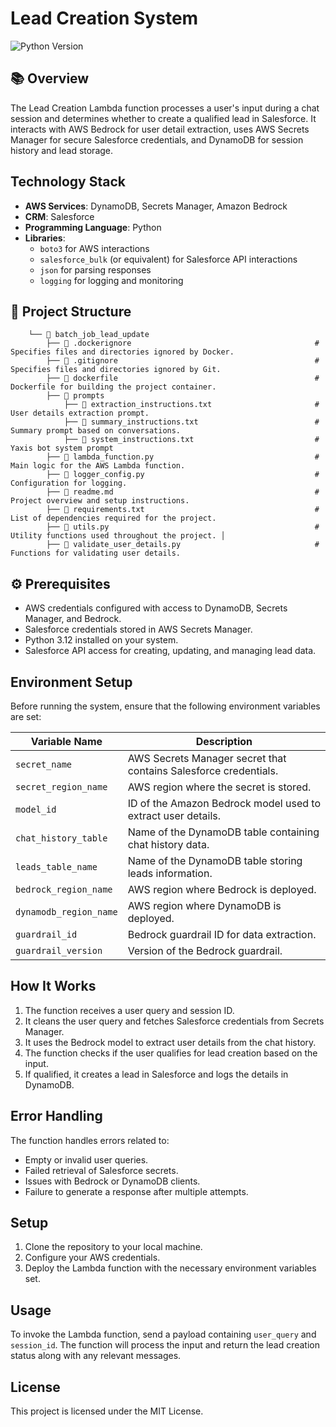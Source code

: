 # Lead Creation System

![Python Version](https://img.shields.io/badge/python-3.12-blue)

## 📚 Overview
The Lead Creation Lambda function processes a user's input during a chat session and determines whether to create a qualified lead in Salesforce. It interacts with AWS Bedrock for user detail extraction, uses AWS Secrets Manager for secure Salesforce credentials, and DynamoDB for session history and lead storage.


## Technology Stack

- **AWS Services**: DynamoDB, Secrets Manager, Amazon Bedrock
- **CRM**: Salesforce
- **Programming Language**: Python
- **Libraries**: 
  - `boto3` for AWS interactions
  - `salesforce_bulk` (or equivalent) for Salesforce API interactions
  - `json` for parsing responses
  - `logging` for logging and monitoring
  
## 📂 Project Structure

```
	└── 📁 batch_job_lead_update 
		├── 📄 .dockerignore 										# Specifies files and directories ignored by Docker. 
		├── 📄 .gitignore 											# Specifies files and directories ignored by Git. 
		├── 📄 dockerfile 											# Dockerfile for building the project container. 
		├── 📁 prompts 											
			├── 📄 extraction_instructions.txt                  		# User details extraction prompt.
			├── 📄 summary_instructions.txt                     		# Summary prompt based on conversations.	
			├── 📄 system_instructions.txt                      		# Yaxis bot system prompt
		├── 📄 lambda_function.py 									# Main logic for the AWS Lambda function. 
		├── 📄 logger_config.py 										# Configuration for logging. 
		├── 📄 readme.md 											# Project overview and setup instructions. 
		├── 📄 requirements.txt 										# List of dependencies required for the project. 
		├── 📄 utils.py												# Utility functions used throughout the project. │ 
		├── 📄 validate_user_details.py 								# Functions for validating user details.
```

## ⚙️ Prerequisites

- AWS credentials configured with access to DynamoDB, Secrets Manager, and Bedrock.
- Salesforce credentials stored in AWS Secrets Manager.
- Python 3.12 installed on your system.
- Salesforce API access for creating, updating, and managing lead data.

## Environment Setup

Before running the system, ensure that the following environment variables are set:

| Variable Name          | Description                                                       |
|------------------------|-------------------------------------------------------------------|
| `secret_name`           | AWS Secrets Manager secret that contains Salesforce credentials.  |
| `secret_region_name`    | AWS region where the secret is stored.                           |
| `model_id`              | ID of the Amazon Bedrock model used to extract user details.      |
| `chat_history_table`    | Name of the DynamoDB table containing chat history data.         |
| `leads_table_name`      | Name of the DynamoDB table storing leads information.            |
| `bedrock_region_name`   | AWS region where Bedrock is deployed.                            |
| `dynamodb_region_name`  | AWS region where DynamoDB is deployed.                           |
| `guardrail_id`          | Bedrock guardrail ID for data extraction.                        |
| `guardrail_version`     | Version of the Bedrock guardrail.                                |

## How It Works

1. The function receives a user query and session ID.
2. It cleans the user query and fetches Salesforce credentials from Secrets Manager.
3. It uses the Bedrock model to extract user details from the chat history.
4. The function checks if the user qualifies for lead creation based on the input.
5. If qualified, it creates a lead in Salesforce and logs the details in DynamoDB.

## Error Handling

The function handles errors related to:
- Empty or invalid user queries.
- Failed retrieval of Salesforce secrets.
- Issues with Bedrock or DynamoDB clients.
- Failure to generate a response after multiple attempts.

## Setup

1. Clone the repository to your local machine.
2. Configure your AWS credentials.
3. Deploy the Lambda function with the necessary environment variables set.

## Usage

To invoke the Lambda function, send a payload containing `user_query` and `session_id`. The function will process the input and return the lead creation status along with any relevant messages.

## License

This project is licensed under the MIT License.